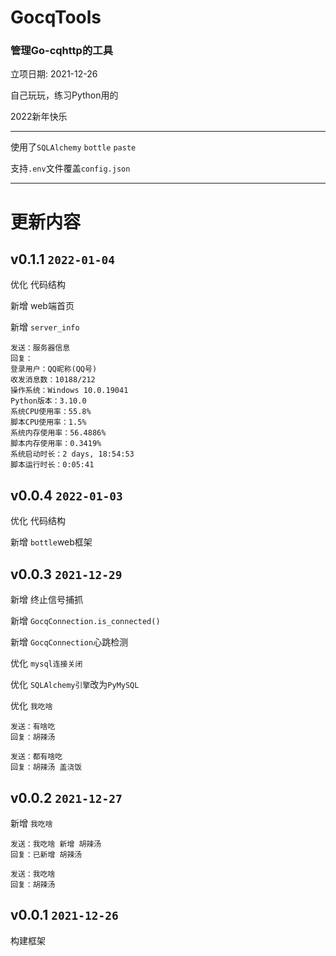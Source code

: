 # GocqTools

### 管理Go-cqhttp的工具

立项日期: 2021-12-26

自己玩玩，练习Python用的

2022新年快乐

***
使用了`SQLAlchemy` `bottle` `paste`

支持`.env`文件覆盖`config.json`
***
# 更新内容
## v0.1.1 `2022-01-04`
优化 代码结构

新增 web端首页

新增 `server_info`
```
发送：服务器信息
回复：
登录用户：QQ昵称(QQ号)
收发消息数：10188/212
操作系统：Windows 10.0.19041
Python版本：3.10.0
系统CPU使用率：55.8%
脚本CPU使用率：1.5%
系统内存使用率：56.4886%
脚本内存使用率：0.3419%
系统启动时长：2 days, 18:54:53
脚本运行时长：0:05:41
```
## v0.0.4 `2022-01-03`
优化 代码结构

新增 `bottle`web框架
## v0.0.3 `2021-12-29`
新增 终止信号捕抓

新增 `GocqConnection.is_connected()`

新增 `GocqConnection`心跳检测

优化 `mysql连接关闭`

优化 `SQLAlchemy引擎`改为`PyMySQL`

优化 `我吃啥`
```
发送：有啥吃
回复：胡辣汤

发送：都有啥吃
回复：胡辣汤 盖浇饭
```
## v0.0.2 `2021-12-27`
新增 `我吃啥`
```
发送：我吃啥 新增 胡辣汤
回复：已新增 胡辣汤

发送：我吃啥
回复：胡辣汤
```
## v0.0.1 `2021-12-26`
构建框架
